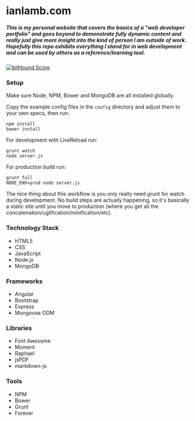 # ianlamb.com

##### This is my personal website that covers the basics of a "web developer portfolio" and goes beyond to demonstrate fully dynamic content and really just give more insight into the kind of person I am outside of work. Hopefully this repo exhibits everything I stand for in web development and can be used by others as a reference/learning tool.

[![bitHound Score](https://www.bithound.io/github/ianlamb/ildotcom/badges/score.svg)](https://www.bithound.io/github/ianlamb/ildotcom/master)

### Setup

Make sure Node, NPM, Bower and MongoDB are all installed globally.

Copy the example config files in the `config` directory and adjust them to your own specs, then run:

    npm install
    bower install
    
For development with LiveReload run:

    grunt watch
    node server.js
    
For production build run:

    grunt full
    NODE_ENV=prod node server.js

The nice thing about this workflow is you only really need grunt for watch during development. No build steps are actually happening, so it's basically a static site until you move to production (where you get all the concatenation/uglification/minification/etc).

### Technology Stack
* HTML5
* CSS
* JavaScript
* Node.js
* MongoDB

### Frameworks
* Angular
* Bootstrap
* Express
* Mongoose ODM

### Libraries
* Font Awesome
* Moment
* Raphael
* jsPDF
* markdown-js

### Tools
* NPM
* Bower
* Grunt
* Forever

